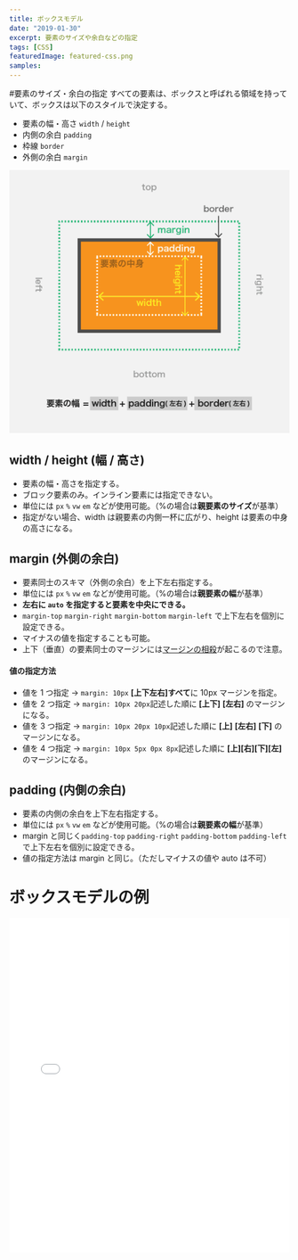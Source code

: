 ```yaml
---
title: ボックスモデル
date: "2019-01-30"
excerpt: 要素のサイズや余白などの指定
tags: [CSS]
featuredImage: featured-css.png
samples:
---
```


#要素のサイズ・余白の指定
すべての要素は、ボックスと呼ばれる領域を持っていて、ボックスは以下のスタイルで決定する。

- 要素の幅・高さ `width` / `height`
- 内側の余白 `padding`
- 枠線 `border`
- 外側の余白 `margin`

![ボックス](./box-model.png)

## width / height (幅 / 高さ)

- 要素の幅・高さを指定する。
- ブロック要素のみ。インライン要素には指定できない。
- 単位には `px` `%` `vw` `em` などが使用可能。（%の場合は**親要素のサイズ**が基準）
- 指定がない場合、width は親要素の内側一杯に広がり、height は要素の中身の高さになる。

## margin (外側の余白)

- 要素同士のスキマ（外側の余白）を上下左右指定する。
- 単位には `px` `%` `vw` `em` などが使用可能。（%の場合は**親要素の幅**が基準）
- **左右に `auto` を指定すると要素を中央にできる。**
- `margin-top` `margin-right` `margin-bottom` `margin-left` で上下左右を個別に設定できる。
- マイナスの値を指定することも可能。
- 上下（垂直）の要素同士のマージンには[マージンの相殺](https://coliss.com/articles/build-websites/operation/css/about-collapsing-margins.html)が起こるので注意。

#### 値の指定方法

- 値を 1 つ指定 → `margin: 10px` **[上下左右]すべて**に 10px マージンを指定。
- 値を 2 つ指定 → `margin: 10px 20px`記述した順に **[上下]** **[左右]** のマージンになる。
- 値を 3 つ指定 → `margin: 10px 20px 10px`記述した順に **[上]** **[左右]** **[下]** のマージンになる。
- 値を 4 つ指定 → `margin: 10px 5px 0px 8px`記述した順に **[上][右][下][左]** のマージンになる。

## padding (内側の余白)

- 要素の内側の余白を上下左右指定する。
- 単位には `px` `%` `vw` `em` などが使用可能。（%の場合は**親要素の幅**が基準）
- margin と同じく`padding-top` `padding-right` `padding-bottom` `padding-left` で上下左右を個別に設定できる。
- 値の指定方法は margin と同じ。（ただしマイナスの値や auto は不可）

# ボックスモデルの例

<iframe height="600" style="width: 100%;" scrolling="no" title="Box Model" src="//codepen.io/RsakaiForEducation/embed/MRpbqP/?height=265&theme-id=0&default-tab=result" frameborder="no" allowtransparency="true" allowfullscreen="true">
  See the Pen <a href='https://codepen.io/RsakaiForEducation/pen/MRpbqP/'>Box Model</a> by R Sakai
  (<a href='https://codepen.io/RsakaiForEducation'>@RsakaiForEducation</a>) on <a href='https://codepen.io'>CodePen</a>.
</iframe>
